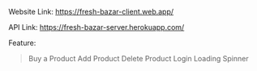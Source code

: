 Website Link: https://fresh-bazar-client.web.app/

API Link: https://fresh-bazar-server.herokuapp.com/

Feature:
>Buy a Product
>Add Product
>Delete Product
>Login
>Loading Spinner
